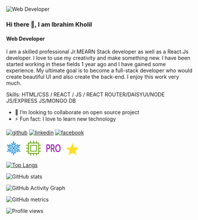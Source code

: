 ![Web Developer](https://media-exp1.licdn.com/dms/image/C4E16AQG3ADTR7A0cxQ/profile-displaybackgroundimage-shrink_200_800/0/1654705390328?e=1660780800&v=beta&t=yKCDwZQHwy2HRuweBSKwCAR4I5DHhKmfkhzKZakBI24)

### Hi there 👋, I am Ibrahim Kholil
#### Web Developer

I am a skilled professional Jr.MEARN Stack developer as well as a React.Js developer. I love to use my creativity and make something new. I have been started working in these fields 1 year ago and I have gained some experience. My ultimate goal is to become a full-stack developer who would create beautiful UI and also create the back-end. I enjoy this work very much.

Skills: HTML/CSS / REACT / JS / REACT ROUTER/DAISYUI/NODE JS/EXPRESS JS/MONGO DB

- 👯 I’m looking to collaborate on open source project 
- ⚡ Fun fact: I love to learn new technology 


[<img src='https://cdn.jsdelivr.net/npm/simple-icons@3.0.1/icons/github.svg' alt='github' height='40'>](https://github.com/MdIbrahimKholil7)  [<img src='https://cdn.jsdelivr.net/npm/simple-icons@3.0.1/icons/linkedin.svg' alt='linkedin' height='40'>](https://www.linkedin.com/in/Mdibrahimkholil/)  [<img src='https://cdn.jsdelivr.net/npm/simple-icons@3.0.1/icons/facebook.svg' alt='facebook' height='40'>](https://www.facebook.com/MdIbrahimKholil)  

<a href='https://archiveprogram.github.com/'><img src='https://raw.githubusercontent.com/acervenky/animated-github-badges/master/assets/acbadge.gif' width='40' height='40'></a> <a href='https://docs.github.com/en/developers'><img src='https://raw.githubusercontent.com/acervenky/animated-github-badges/master/assets/devbadge.gif' width='40' height='40'></a> <a href='https://github.com/pricing'><img src='https://raw.githubusercontent.com/acervenky/animated-github-badges/master/assets/pro.gif' width='40' height='40'></a> <a href='https://stars.github.com/'><img src='https://raw.githubusercontent.com/acervenky/animated-github-badges/master/assets/starbadge.gif' width='35' height='35'></a> 

[![Top Langs](https://github-readme-stats.vercel.app/api/top-langs/?username=MdIbrahimKholil7)](https://github.com/anuraghazra/github-readme-stats)

![GitHub stats](https://github-readme-stats.vercel.app/api?username=MdIbrahimKholil7&show_icons=true)  

![GitHub Activity Graph](https://activity-graph.herokuapp.com/graph?username=MdIbrahimKholil7)  

![GitHub metrics](https://metrics.lecoq.io/MdIbrahimKholil7)  

![Profile views](https://gpvc.arturio.dev/MdIbrahimKholil7)  
